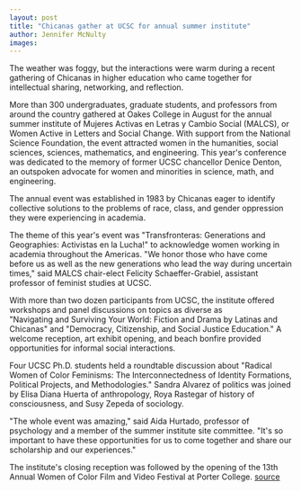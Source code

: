 ```yaml
---
layout: post
title: "Chicanas gather at UCSC for annual summer institute"
author: Jennifer McNulty
images:
---
```


The weather was foggy, but the interactions were warm during a recent gathering of Chicanas in higher education who came together for intellectual sharing, networking, and reflection.

More than 300 undergraduates, graduate students, and professors from around the country gathered at Oakes College in August for the annual summer institute of Mujeres Activas en Letras y Cambio Social (MALCS), or Women Active in Letters and Social Change. With support from the National Science Foundation, the event attracted women in the humanities, social sciences, sciences, mathematics, and engineering. This year's conference was dedicated to the memory of former UCSC chancellor Denice Denton, an outspoken advocate for women and minorities in science, math, and engineering.

The annual event was established in 1983 by Chicanas eager to identify collective solutions to the problems of race, class, and gender oppression they were experiencing in academia.

The theme of this year's event was "Transfronteras: Generations and Geographies: Activistas en la Lucha!" to acknowledge women working in academia throughout the Americas. "We honor those who have come before us as well as the new generations who lead the way during uncertain times," said MALCS chair-elect Felicity Schaeffer-Grabiel, assistant professor of feminist studies at UCSC.

With more than two dozen participants from UCSC, the institute offered workshops and panel discussions on topics as diverse as   
"Navigating and Surviving Your World: Fiction and Drama by Latinas and Chicanas" and "Democracy, Citizenship, and Social Justice Education." A welcome reception, art exhibit opening, and beach bonfire provided opportunities for informal social interactions.

Four UCSC Ph.D. students held a roundtable discussion about "Radical Women of Color Feminisms: The Interconnectedness of Identity Formations, Political Projects, and Methodologies." Sandra Alvarez of politics was joined by Elisa Diana Huerta of anthropology, Roya Rastegar of history of consciousness, and Susy Zepeda of sociology.

"The whole event was amazing," said Aida Hurtado, professor of psychology and a member of the summer institute site committee. "It's so important to have these opportunities for us to come together and share our scholarship and our experiences."

The institute's closing reception was followed by the opening of the 13th Annual Women of Color Film and Video Festival at Porter College.
[source](http://www1.ucsc.edu/currents/06-07/09-11/brief-chicanas.asp "Permalink to brief-chicanas")
